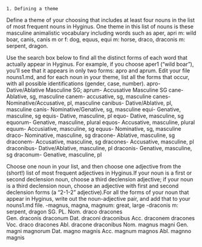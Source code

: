    1. Defining a theme
Define a theme of your choosing that includes at least four nouns in the list of most frequent nouns in Hyginus.
One theme in this list of nouns is these masculine animalistic vocabulary including words such as aper, apri m: wild boar, canis, canis m or f: dog, equus, equi m: horse, draco, draconis m: serpent, dragon. 


Use the search box below to find all the distinct forms of each word that actually appear in Hyginus. For example, if you choose aper1 (“wild boar”), you’ll see that it appears in only two forms: apro and aprum. Edit your file nouns1.md, and for each noun in your theme, list all the forms that occur, with all possible identifications (gender, case, number).
apro- Dative/Ablative Masculine SG; aprum- Accusative Masculine SG
cane- Ablative, sg, masculine 
canem- accusative, sg, masculine
canes- Nominative/Accusative, pl, masculine 
canibus- Dative/Ablative, pl, masculine
canis- Nominative/Genative, sg, masculine 
equi- Genative, masculine, sg
equis- Dative, masculine, pl
equo- Dative, masculine, sg
equorum- Genative, masculine, plural 
equos- Accusative, masculine, plural
equum- Accusiative, masculine, sg
equus- Nominative, sg, masculine
draco- Nominative, masculine, sg
dracone- Ablative, masculine, sg
draconem- Accusative, masculine, sg
dracones- Accusative, masculine, pl
draconibus- Dative/Ablative, masculine, pl
draconis- Genative, masculine, sg
draconum- Genative, masculine, pl


Choose one noun in your list, and then choose one adjective from the (short!) list of most frequent adjectives in Hyginus.If your noun is a first or second declension noun, choose a third declension adjective; if your noun is a third declension noun, choose an adjective with first and second declension forms (a “2-1-2” adjective).For all the forms of your noun that appear in Hyginus, write out the noun-adjective pair, and add that to your nouns1.md file.
-magnus, magna, magnum: great, large
-draconis m: serpent, dragon
        SG.         PL.
Nom.  draco	       dracones         
Gen.	draconis	draconum
Dat.	draconi	   draconibus
Acc.	draconem   dracones
Voc.	draco	   dracones
Abl.	dracone	   draconibus
Nom.	magnus	   magni
Gen.	magni	   magnorum
Dat.	magno	   magnis
Acc.	magnum	   magnos
Abl.    magnno     magnis







